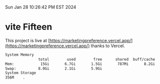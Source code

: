 Sun Jan 28 10:26:42 PM EST 2024

# vite Fifteen


This project is live at [https://marketingpreference.vercel.app/](https://marketingpreference.vercel.app/) thanks to Vercel.

```bash
System Memory
               total        used        free      shared  buff/cache   available
Mem:            15Gi       6.7Gi       1.5Gi       787Mi       8.2Gi       8.6Gi
Swap:          8.0Gi       2.1Gi       5.9Gi
System Storage
356M	.
```
```bash
